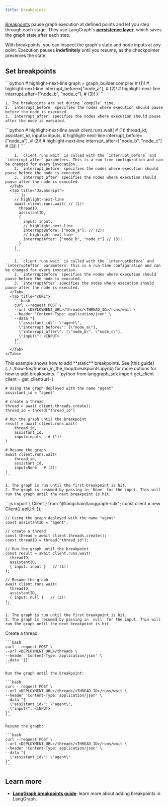 ```yaml
---
title: Breakpoints
---
```

[Breakpoints](breakpoints) pause graph execution at defined points and let you step through each stage. They use LangGraph's [**persistence layer**](https://langchain-ai.github.io/langgraph/concepts/persistence/), which saves the graph state after each step.

With breakpoints, you can inspect the graph's state and node inputs at any point. Execution pauses **indefinitely** until you resume, as the checkpointer preserves the state.

## Set breakpoints

<Tabs>
  <Tab title="Compile time">
    ```python
    # highlight-next-line
    graph = graph_builder.compile( # (1)!
        # highlight-next-line
        interrupt_before=["node_a"], # (2)!
        # highlight-next-line
        interrupt_after=["node_b", "node_c"], # (3)!
    )
    ```
    
    1. The breakpoints are set during `compile` time.
    2. `interrupt_before` specifies the nodes where execution should pause before the node is executed.
    3. `interrupt_after` specifies the nodes where execution should pause after the node is executed.
  </Tab>
  <Tab title="Run time">
    <Tabs>
      <Tab title="Python">
        ```python
        # highlight-next-line
        await client.runs.wait( # (1)!
            thread_id,
            assistant_id,
            inputs=inputs,
            # highlight-next-line
            interrupt_before=["node_a"], # (2)!
            # highlight-next-line
            interrupt_after=["node_b", "node_c"] # (3)!
        )
        ```
        
        1. `client.runs.wait` is called with the `interrupt_before` and `interrupt_after` parameters. This is a run-time configuration and can be changed for every invocation.
        2. `interrupt_before` specifies the nodes where execution should pause before the node is executed.
        3. `interrupt_after` specifies the nodes where execution should pause after the node is executed.
      </Tab>
      <Tab title="JavaScript">
        ```js
        // highlight-next-line
        await client.runs.wait( // (1)!
          threadID,
          assistantID,
          {
            input: input,
            // highlight-next-line
            interruptBefore: ["node_a"], // (2)!
            // highlight-next-line
            interruptAfter: ["node_b", "node_c"] // (3)!
          }
        )
        ```
        
        1. `client.runs.wait` is called with the `interruptBefore` and `interruptAfter` parameters. This is a run-time configuration and can be changed for every invocation.
        2. `interruptBefore` specifies the nodes where execution should pause before the node is executed.
        3. `interruptAfter` specifies the nodes where execution should pause after the node is executed.
      </Tab>
      <Tab title="cURL">
        ```bash
        curl --request POST \
        --url <DEPLOYMENT_URL>/threads/<THREAD_ID>/runs/wait \
        --header 'Content-Type: application/json' \
        --data "{
          \"assistant_id\": \"agent\",
          \"interrupt_before\": [\"node_a\"],
          \"interrupt_after\": [\"node_b\", \"node_c\"],
          \"input\": <INPUT>
        }"
        ```
      </Tab>
    </Tabs>
  </Tab>
</Tabs>

<Tip>
  This example shows how to add **static** breakpoints. See [this guide](../../how-tos/human_in_the_loop/breakpoints.ipynb) for more options for how to add breakpoints.
</Tip>

<Tabs>
  <Tab title="Python">
    ```python
    from langgraph_sdk import get_client
    client = get_client(url=<DEPLOYMENT_URL>)
    
    # Using the graph deployed with the name "agent"
    assistant_id = "agent"
    
    # create a thread
    thread = await client.threads.create()
    thread_id = thread["thread_id"]
    
    # Run the graph until the breakpoint
    result = await client.runs.wait(
        thread_id,
        assistant_id,
        input=inputs   # (1)!
    )
    
    # Resume the graph
    await client.runs.wait(
        thread_id,
        assistant_id,
        input=None   # (2)!
    )
    ```
    
    1. The graph is run until the first breakpoint is hit.
    2. The graph is resumed by passing in `None` for the input. This will run the graph until the next breakpoint is hit.
  </Tab>
  <Tab title="JavaScript">
    ```js
    import { Client } from "@langchain/langgraph-sdk";
    const client = new Client({ apiUrl: <DEPLOYMENT_URL> });
    
    // Using the graph deployed with the name "agent"
    const assistantID = "agent";
    
    // create a thread
    const thread = await client.threads.create();
    const threadID = thread["thread_id"];
    
    // Run the graph until the breakpoint
    const result = await client.runs.wait(
      threadID,
      assistantID,
      { input: input }   // (1)!
    );
    
    // Resume the graph
    await client.runs.wait(
      threadID,
      assistantID,
      { input: null }   // (2)!
    );
    ```
    
    1. The graph is run until the first breakpoint is hit.
    2. The graph is resumed by passing in `null` for the input. This will run the graph until the next breakpoint is hit.
  </Tab>
  <Tab title="cURL">
    Create a thread:
    
    ```bash
    curl --request POST \
    --url <DEPLOYMENT_URL>/threads \
    --header 'Content-Type: application/json' \
    --data '{}'
    ```
    
    Run the graph until the breakpoint:
    
    ```bash
    curl --request POST \
    --url <DEPLOYMENT_URL>/threads/<THREAD_ID>/runs/wait \
    --header 'Content-Type: application/json' \
    --data "{
      \"assistant_id\": \"agent\",
      \"input\": <INPUT>
    }"
    ```
    
    Resume the graph:
    
    ```bash
    curl --request POST \
    --url <DEPLOYMENT_URL>/threads/<THREAD_ID>/runs/wait \
    --header 'Content-Type: application/json' \
    --data "{
      \"assistant_id\": \"agent\"
    }"
    ```
  </Tab>
</Tabs>

## Learn more

* [**LangGraph breakpoints guide**](../../how-tos/human_in_the_loop/breakpoints.ipynb): learn more about adding breakpoints in LangGraph.
